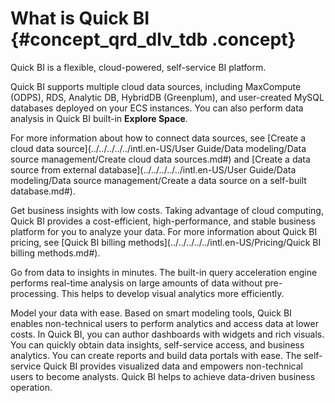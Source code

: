 # What is Quick BI {#concept_qrd_dlv_tdb .concept}

Quick BI is a flexible, cloud-powered, self-service BI platform.

Quick BI supports multiple cloud data sources, including MaxCompute \(ODPS\), RDS, Analytic DB, HybridDB \(Greenplum\), and user-created MySQL databases deployed on your ECS instances. You can also perform data analysis in Quick BI built-in **Explore Space**.

For more information about how to connect data sources, see [Create a cloud data source](../../../../../intl.en-US/User Guide/Data modeling/Data source management/Create cloud data sources.md#) and [Create a data source from external database](../../../../../intl.en-US/User Guide/Data modeling/Data source management/Create a data source on a self-built database.md#).

Get business insights with low costs. Taking advantage of cloud computing, Quick BI provides a cost-efficient, high-performance, and stable business platform for you to analyze your data. For more information about Quick BI pricing, see [Quick BI billing methods](../../../../../intl.en-US/Pricing/Quick BI billing methods.md#).

Go from data to insights in minutes. The built-in query acceleration engine performs real-time analysis on large amounts of data without pre-processing. This helps to develop visual analytics more efficiently.

Model your data with ease. Based on smart modeling tools, Quick BI enables non-technical users to perform analytics and access data at lower costs. In Quick BI, you can author dashboards with widgets and rich visuals. You can quickly obtain data insights, self-service access, and business analytics. You can create reports and build data portals with ease. The self-service Quick BI provides visualized data and empowers non-technical users to become analysts. Quick BI helps to achieve data-driven business operation.

